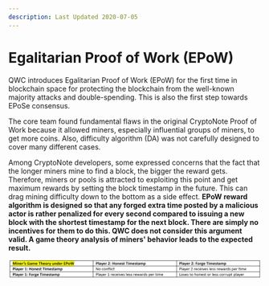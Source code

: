 ```yaml
---
description: Last Updated 2020-07-05
---
```


# Egalitarian Proof of Work \(EPoW\)

QWC introduces Egalitarian Proof of Work \(EPoW\) for the first time in blockchain space for protecting the blockchain from the well-known majority attacks and double-spending. This is also the first step towards EPoSe consensus.

The core team found fundamental flaws in the original CryptoNote Proof of Work because it allowed miners, especially influential groups of miners, to get more coins. Also, difficulty algorithm \(DA\) was not carefully designed to cover many different cases.

Among CryptoNote developers, some expressed concerns that the fact that the longer miners mine to find a block, the bigger the reward gets. Therefore, miners or pools is attracted to exploiting this point and get maximum rewards by setting the block timestamp in the future. This can drag mining difficulty down to the bottom as a side effect. **EPoW reward algorithm is designed so that any forged extra time posted by a malicious actor is rather penalized for every second compared to issuing a new block with the shortest timestamp for the next block. There are simply no incentives for them to do this. QWC does not consider this argument valid. A game theory analysis of miners' behavior leads to the expected result.**

![Click to enlarge the table](../../.gitbook/assets/game-theory.png)

